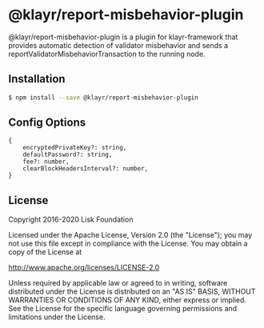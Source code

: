 # @klayr/report-misbehavior-plugin

@klayr/report-misbehavior-plugin is a plugin for klayr-framework that provides automatic detection of validator misbehavior and sends a reportValidatorMisbehaviorTransaction to the running node.

## Installation

```sh
$ npm install --save @klayr/report-misbehavior-plugin
```

## Config Options

```
{
	encryptedPrivateKey?: string,
	defaultPassword?: string,
	fee?: number,
	clearBlockHeadersInterval?: number,
}
```

## License

Copyright 2016-2020 Lisk Foundation

Licensed under the Apache License, Version 2.0 (the "License");
you may not use this file except in compliance with the License.
You may obtain a copy of the License at

http://www.apache.org/licenses/LICENSE-2.0

Unless required by applicable law or agreed to in writing, software
distributed under the License is distributed on an "AS IS" BASIS,
WITHOUT WARRANTIES OR CONDITIONS OF ANY KIND, either express or implied.
See the License for the specific language governing permissions and
limitations under the License.

[klayr core github]: https://github.com/Klayrhq/klayr
[klayr documentation site]: https://klayr.xyz/documentation/klayr-sdk/references/klayr-framework/report-misbehavior-plugin.html
